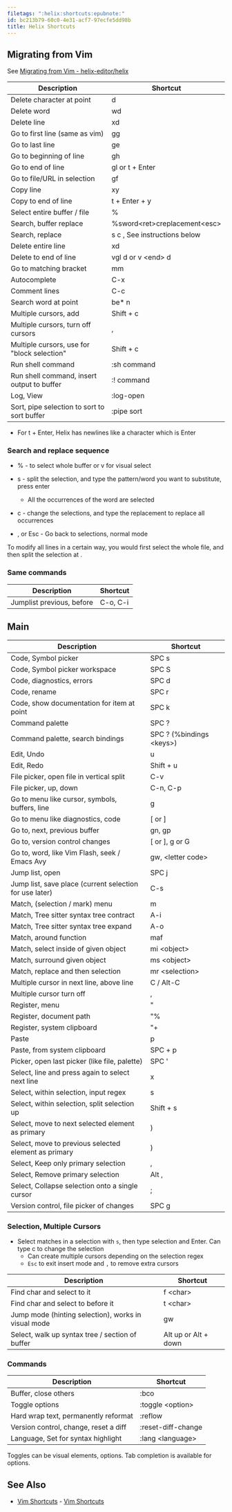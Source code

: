```yaml
---
filetags: ":helix:shortcuts:epubnote:"
id: bc213b79-60c0-4e31-acf7-97ecfe5dd98b
title: Helix Shortcuts
---
```


## Migrating from Vim

See [Migrating from Vim -
helix-editor/helix](https://github.com/helix-editor/helix/wiki/Migrating-from-Vim)

| Description | Shortcut |
|----|----|
| Delete character at point | d |
| Delete word | wd |
| Delete line | xd |
| Go to first line (same as vim) | gg |
| Go to last line | ge |
| Go to beginning of line | gh |
| Go to end of line | gl or t + Enter |
| Go to file/URL in selection | gf |
| Copy line | xy |
| Copy to end of line | t + Enter + y |
| Select entire buffer / file | % |
| Search, buffer replace | %sword\<ret\>creplacement\<esc\> |
| Search, replace | s c , See instructions below |
| Delete entire line | xd |
| Delete to end of line | vgl d or v \<end\> d |
| Go to matching bracket | mm |
| Autocomplete | C-x |
| Comment lines | C-c |
| Search word at point | be\* n |
| Multiple cursors, add | Shift + c |
| Multiple cursors, turn off cursors | , |
| Multiple cursors, use for "block selection" | Shift + c |
| Run shell command | :sh command |
| Run shell command, insert output to buffer | :! command |
| Log, View | :log-open |
| Sort, pipe selection to sort to sort buffer | :pipe sort |

- For t + Enter, Helix has newlines like a character which is Enter

### Search and replace sequence

- % - to select whole buffer or v for visual select

- s - split the selection, and type the pattern/word you want to
  substitute, press enter

  - All the occurrences of the word are selected

- c - change the selections, and type the replacement to replace all
  occurrences

- , or Esc - Go back to selections, normal mode

To modify all lines in a certain way, you would first select the whole
file, and then split the selection at .

### Same commands

| Description               | Shortcut |
|---------------------------|----------|
| Jumplist previous, before | C-o, C-i |

## Main

| Description | Shortcut |
|----|----|
| Code, Symbol picker | SPC s |
| Code, Symbol picker workspace | SPC S |
| Code, diagnostics, errors | SPC d |
| Code, rename | SPC r |
| Code, show documentation for item at point | SPC k |
| Command palette | SPC ? |
| Command palette, search bindings | SPC ? (%bindings \<keys\>) |
| Edit, Undo | u |
| Edit, Redo | Shift + u |
| File picker, open file in vertical split | C-v |
| File picker, up, down | C-n, C-p |
| Go to menu like cursor, symbols, buffers, line | g |
| Go to menu like diagnostics, code | \[ or \] |
| Go to, next, previous buffer | gn, gp |
| Go to, version control changes | \[ or \], g or G |
| Go to, word, like Vim Flash, seek / Emacs Avy | gw, \<letter code\> |
| Jump list, open | SPC j |
| Jump list, save place (current selection for use later) | C-s |
| Match, (selection / mark) menu | m |
| Match, Tree sitter syntax tree contract | A-i |
| Match, Tree sitter syntax tree expand | A-o |
| Match, around function | maf |
| Match, select inside of given object | mi \<object\> |
| Match, surround given object | ms \<object\> |
| Match, replace and then selection | mr \<selection\> |
| Multiple cursor in next line, above line | C / Alt-C |
| Multiple cursor turn off | , |
| Register, menu | " |
| Register, document path | "% |
| Register, system clipboard | "+ |
| Paste | p |
| Paste, from system clipboard | SPC + p |
| Picker, open last picker (like file, palette) | SPC ' |
| Select, line and press again to select next line | x |
| Select, within selection, input regex | s |
| Select, within selection, split selection up | Shift + s |
| Select, move to next selected element as primary | ) |
| Select, move to previous selected element as primary | ) |
| Select, Keep only primary selection | , |
| Select, Remove primary selection | Alt , |
| Select, Collapse selection onto a single cursor | ; |
| Version control, file picker of changes | SPC g |

### Selection, Multiple Cursors

- Select matches in a selection with `s`, then type selection and Enter.
  Can type c to change the selection
  - Can create multiple cursors depending on the selection regex
  - `Esc` to exit insert mode and `,` to remove extra cursors

| Description                                         | Shortcut             |
|-----------------------------------------------------|----------------------|
| Find char and select to it                          | f \<char\>           |
| Find char and select to before it                   | t \<char\>           |
| Jump mode (hinting selection), works in visual mode | gw                   |
| Select, walk up syntax tree / section of buffer     | Alt up or Alt + down |

### Commands

| Description                           | Shortcut           |
|---------------------------------------|--------------------|
| Buffer, close others                  | :bco               |
| Toggle options                        | :toggle \<option\> |
| Hard wrap text, permanently reformat  | :reflow            |
| Version control, change, reset a diff | :reset-diff-change |
| Language, Set for syntax highlight    | :lang \<language\> |

Toggles can be visual elements, options. Tab completion is available for
options.

## See Also

- [Vim Shortcuts](../005-computer-shortcuts-vim) - [Vim
  Shortcuts](id:bdb62bfe-56b7-4c13-a1e4-9f91cf4e0bb5)
